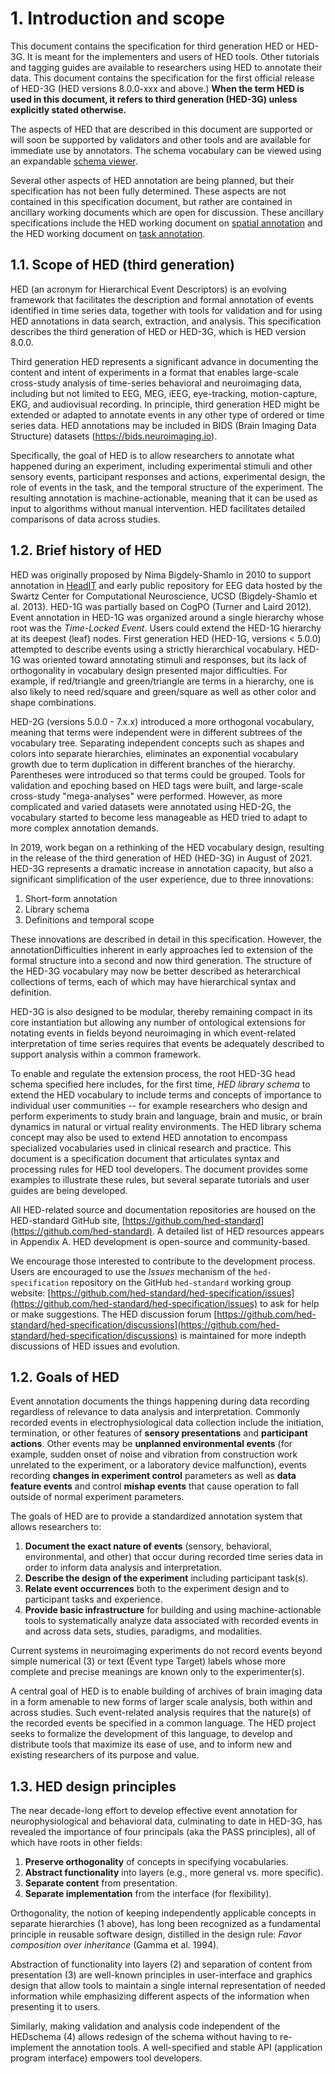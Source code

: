# 1. Introduction and scope
This document contains the specification for third generation HED or HED-3G. It is meant for the implementers and users of HED tools. Other tutorials and tagging guides are available to researchers using HED to annotate their data. This document contains the specification for the first official release of HED-3G (HED versions 8.0.0-xxx and above.) **When the term HED is used in this document, it refers to third generation (HED-3G) unless explicitly stated otherwise.**

The aspects of HED that are described in this document are supported or will soon be supported by validators and other tools and are available for immediate use by annotators. The schema vocabulary can be viewed using an expandable [schema viewer](https://www.hedtags.org/display_hed.html).

Several other aspects of HED annotation are being planned, but their specification has not been fully determined. These aspects are not contained in this specification document, but rather are contained in ancillary working documents which are open for discussion. These ancillary specifications include the HED working document on [spatial annotation](https://docs.google.com/document/u/0/d/1jpSASpWQwOKtan15iQeiYHVewvEeefcBUn1xipNH5-8/edit) and the HED working document on [task annotation](https://docs.google.com/document/u/0/d/1eGRI_gkYutmwmAl524ezwkX7VwikrLTQa9t8PocQMlU/edit).

## 1.1. Scope of HED (third generation)

HED (an acronym for Hierarchical Event Descriptors) is an evolving framework that facilitates the description and formal annotation of events identified in time series data, together with tools for validation and for using HED annotations in data search, extraction, and analysis. This specification describes the third generation of HED or HED-3G, which is HED version 8.0.0.

Third generation HED represents a significant advance in documenting the content and intent of experiments in a format that enables large-scale cross-study analysis of time-series behavioral and neuroimaging data, including but not limited to EEG, MEG, iEEG, eye-tracking, motion-capture, EKG, and audiovisual recording. In principle, third generation HED might be extended or adapted to annotate events in any other type of ordered or time series data. 
HED annotations may be included in BIDS (Brain Imaging Data Structure)
datasets (https://bids.neuroimaging.io).

Specifically, the goal of HED is to allow researchers to annotate what happened during an experiment, including experimental stimuli and other sensory events, participant responses and actions, experimental design, the role of events in the task, and the temporal structure of the experiment. The resulting annotation is machine-actionable, meaning that it can be used as input to algorithms without manual intervention. HED facilitates detailed comparisons of data across studies.

## 1.2. Brief history of HED
HED was originally proposed by Nima Bigdely-Shamlo in 2010 to support annotation in [HeadIT](https://headit.ucsd.edu) and early public repository for EEG data hosted by the Swartz Center for Computational Neuroscience, UCSD (Bigdely-Shamlo et al. 2013). HED-1G was partially based on CogPO (Turner and Laird 2012). Event annotation in HED-1G was organized around a single hierarchy whose root was the *Time-Locked Event*. Users could extend the HED-1G hierarchy at its deepest (leaf) nodes. First generation HED (HED-1G, versions < 5.0.0) attempted to describe events using a strictly hierarchical vocabulary. HED-1G was oriented toward annotating stimuli and responses, but its lack of orthogonality in vocabulary design presented major difficulties.  For example, if red/triangle and green/triangle are terms in a hierarchy, one is also likely to need red/square and green/square as well as other color and shape combinations.  

HED-2G (versions 5.0.0 - 7.x.x) introduced a more orthogonal vocabulary, meaning that terms were independent were in different subtrees of the vocabulary tree. Separating independent concepts such as shapes and colors into separate hierarchies, eliminates an exponential vocabulary growth due to term duplication in different branches of the hierarchy.  Parentheses were introduced so that terms could be grouped. Tools for validation and epoching based on HED tags were built, and large-scale cross-study "mega-analyses" were performed. However, as more complicated and varied datasets were annotated using HED-2G, the vocabulary started to become less manageable as HED tried to adapt to more complex annotation demands.

In 2019, work began on a rethinking of the HED vocabulary design, resulting in the release of the third generation of HED (HED-3G) in August of 2021. HED-3G represents a dramatic increase in annotation capacity, but also a significant simplification of the user experience, due to three innovations:

1. Short-form annotation
2. Library schema
3. Definitions and temporal scope

These innovations are described in detail in this specification. 
However, the annotationDifficulties inherent in early approaches led to extension of the formal structure into a second and now third generation. The structure of the HED-3G vocabulary may now be better described as heterarchical collections of terms, each of which may have hierarchical syntax and definition. 

HED-3G is also designed to be modular, thereby remaining compact in its core instantiation but allowing any number of ontological extensions for notating events in fields beyond neuroimaging in which event-related interpretation of time series requires that events be adequately described to support analysis within a common framework. 

To enable and regulate the extension process, the root HED-3G head schema specified here includes, for the first time, *HED library schema* to extend the HED vocabulary to include terms and concepts of importance to individual user communities -- for example researchers who design and perform experiments to study brain and language, brain and music, or brain dynamics in natural or virtual reality environments. The HED library schema concept may also be used to extend HED annotation to encompass specialized vocabularies used in clinical research and practice. 
This document is a specification document that articulates syntax and processing rules for HED tool developers. The document provides some examples to illustrate these rules, but several separate tutorials and user guides are being developed. 

All HED-related source and documentation repositories are housed on the HED-standard GitHub site, [https://github.com/hed-standard](https://github.com/hed-standard). A detailed list of HED resources appears in Appendix A. HED development is open-source and community-based. 

We encourage those interested to contribute to the development process. Users are encouraged to use the *Issues* mechanism of the `hed-specification` repository on the GitHub `hed-standard` working group website: [https://github.com/hed-standard/hed-specification/issues](https://github.com/hed-standard/hed-specification/issues) to ask for help or make suggestions. The HED discussion forum [https://github.com/hed-standard/hed-specification/discussions](https://github.com/hed-standard/hed-specification/discussions) is maintained for more indepth discussions of HED issues and evolution.


## 1.2. Goals of HED

Event annotation documents the things happening during data recording regardless of relevance to data analysis and interpretation. Commonly recorded events in electrophysiological data collection include the initiation, termination, or other features of **sensory presentations** and **participant actions**. Other events may be **unplanned environmental events** (for example, sudden onset of noise and vibration from construction work unrelated to the experiment, or a laboratory device malfunction), events recording **changes in experiment control** parameters as well as **data feature events** and control **mishap events** that cause operation to fall outside of normal experiment parameters. 

The goals of HED are to provide a standardized annotation system that allows researchers to:

1. **Document the exact nature of events** (sensory, behavioral, environmental, and other) that occur during recorded time series data in order to inform data analysis and interpretation.
2. **Describe the design of the experiment** including participant task(s).
3. **Relate event occurrences** both to the experiment design and to participant tasks and experience.
4. **Provide basic infrastructure** for building and using machine-actionable tools to systematically analyze data associated with recorded events in and across data sets, studies, paradigms, and modalities.

Current systems in neuroimaging experiments do not record events beyond simple numerical (3) or text (Event type Target) labels whose more complete and precise meanings are known only to the experimenter(s). 

A central goal of HED is to enable building of archives of brain imaging data in a form amenable to new forms of larger scale analysis, both within and across studies. Such event-related analysis requires that the nature(s) of the recorded events be specified in a common language. The HED project seeks to formalize the development of this language, to develop and distribute tools that maximize its ease of use, and to inform new and existing researchers of its purpose and value.


## 1.3. HED design principles

The near decade-long effort to develop effective event annotation for neurophysiological and behavioral data, culminating to date in HED-3G, has revealed the importance of four principals (aka the PASS principles), all of which have roots in other fields:

1. **Preserve orthogonality** of concepts in specifying vocabularies.
2. **Abstract functionality** into layers (e.g., more general vs. more specific).
3. **Separate content** from presentation.
4. **Separate implementation** from the interface (for flexibility).

Orthogonality, the notion of keeping independently applicable concepts in separate hierarchies (1 above), has long been recognized as a fundamental principle in reusable software design, distilled in the design rule: *Favor composition over inheritance* (Gamma et al. 1994). 

Abstraction of functionality into layers (2) and separation of content from presentation (3) are well-known principles in user-interface and graphics design that allow tools to maintain a single internal representation of needed information while emphasizing different aspects of the information when presenting it to users. 

Similarly, making validation and analysis code independent of the HEDschema (4) allows redesign of the schema without having to re-implement the annotation tools. A well-specified and stable API (application program interface) empowers tool developers.
